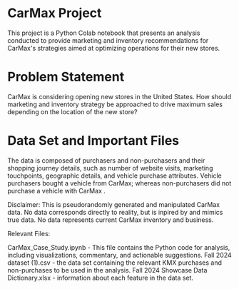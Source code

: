 # CarMax Project
This project is a Python Colab notebook that presents an analysis conducted to provide marketing and inventory recommendations for CarMax's strategies aimed at optimizing operations for their new stores.

# Problem Statement
CarMax is considering opening new stores in the United States. How should marketing and inventory strategy be approached to drive maximum sales depending on the location of the new store?

# Data Set and Important Files
The data is composed of purchasers and non-purchasers and their shopping journey details, such as number of website visits, marketing touchpoints, geographic details, and vehicle purchase attributes. Vehicle purchasers bought a vehicle from CarMax; whereas non-purchasers did not purchase a vehicle with CarMax .

Disclaimer: This is pseudorandomly generated and manipulated CarMax data. No data corresponds directly to reality, but is inpired by and mimics true data. No data represents current CarMax inventory and business.

Relevant Files:

CarMax_Case_Study.ipynb - This file contains the Python code for analysis, including visualizations, commentary, and actionable suggestions.
Fall 2024 dataset (1).csv - the data set containing the relevant KMX purchases and non-purchases to be used in the analysis.
Fall 2024 Showcase Data Dictionary.xlsx - information about each feature in the data set.
